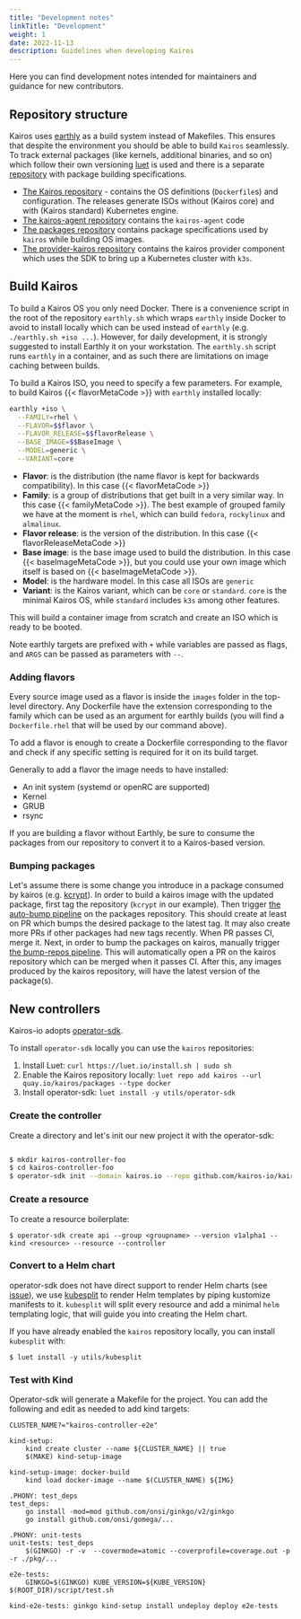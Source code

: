 ```yaml
---
title: "Development notes"
linkTitle: "Development"
weight: 1
date: 2022-11-13
description: Guidelines when developing Kairos
---
```


Here you can find development notes intended for maintainers and guidance for new contributors.

## Repository structure

Kairos uses [earthly](https://earthly.dev/) as a build system instead of Makefiles. This ensures that despite the environment you should be able to build `Kairos` seamlessly. To track external packages (like kernels, additional binaries, and so on) which follow their own versioning [luet](https://luet.io) is used and there is a separate [repository](https://github.com/kairos-io/packages) with package building specifications.

- [The Kairos repository](https://github.com/kairos-io/kairos) - contains the OS definitions (`Dockerfile`s) and configuration. The releases generate ISOs without (Kairos core) and with (Kairos standard) Kubernetes engine.
- [The kairos-agent repository](https://github.com/kairos-io/kairos-agent/) contains the `kairos-agent` code
- [The packages repository](https://github.com/kairos-io/packages) contains package specifications used by `kairos` while building OS images.
- [The provider-kairos repository](https://github.com/kairos-io/provider-kairos) contains the kairos provider component which uses the SDK to bring up a Kubernetes cluster with `k3s`.

## Build Kairos

To build a Kairos OS you only need Docker. There is a convenience script in the root of the repository `earthly.sh` which wraps `earthly` inside Docker to avoid to install locally which can be used instead of `earthly` (e.g. `./earthly.sh +iso ...`). However, for daily development, it is strongly suggested to install Earthly it on your workstation. The `earthly.sh` script runs `earthly` in a container, and as such there are limitations on image caching between builds.

To build a Kairos ISO, you need to specify a few parameters. For example, to build Kairos {{< flavorMetaCode >}} with `earthly` installed locally:

```bash {class="meta-distro"}
earthly +iso \
  --FAMILY=rhel \
  --FLAVOR=$$flavor \
  --FLAVOR_RELEASE=$$flavorRelease \
  --BASE_IMAGE=$$BaseImage \
  --MODEL=generic \
  --VARIANT=core
```

- **Flavor**: is the distribution (the name flavor is kept for backwards compatibility). In this case {{< flavorMetaCode >}}
- **Family**: is a group of distributions that get built in a very similar way. In this case {{< familyMetaCode >}}. The best example of grouped family we have at the moment is `rhel`, which can build `fedora`, `rockylinux` and `almalinux`.
- **Flavor release**: is the version of the distribution. In this case {{< flavorReleaseMetaCode >}}
- **Base image**: is the base image used to build the distribution. In this case {{< baseImageMetaCode >}}, but you could use your own image which itself is based on {{< baseImageMetaCode >}}.
- **Model**: is the hardware model. In this case all ISOs are `generic`
- **Variant**: is the Kairos variant, which can be `core` or `standard`. `core` is the minimal Kairos OS, while `standard` includes `k3s` among other features.

This will build a container image from scratch and create an ISO which is ready to be booted.

Note earthly targets are prefixed with `+` while variables are passed as flags, and `ARGS` can be passed as parameters with `--`.

### Adding flavors

Every source image used as a flavor is inside the `images` folder in the top-level directory. Any Dockerfile have the extension corresponding to the family which can be used as an argument for earthly builds (you will find a `Dockerfile.rhel` that will be used by our command above).

To add a flavor is enough to create a Dockerfile corresponding to the flavor and check if any specific setting is required for it on its build target.

Generally to add a flavor the image needs to have installed:

- An init system (systemd or openRC are supported)
- Kernel
- GRUB
- rsync

If you are building a flavor without Earthly, be sure to consume the packages from our repository to convert it to a Kairos-based version.

### Bumping packages

Let's assume there is some change you introduce in a package consumed by kairos
(e.g. [kcrypt](https://github.com/kairos-io/kcrypt)). In order to build a kairos image
with the updated package, first tag the repository (`kcrypt` in our example).
Then trigger [the auto-bump pipeline](https://github.com/kairos-io/packages/actions/workflows/autobump.yaml)
on the packages repository. This should create at least on PR which bumps the desired package to the latest tag.
It may also create more PRs if other packages had new tags recently. When PR passes CI, merge it.
Next, in order to bump the packages on kairos, manually trigger [the bump-repos pipeline](https://github.com/kairos-io/kairos/actions/workflows/bump_repos.yml).
This will automatically open a PR on the kairos repository which can be merged when it passes CI.
After this, any images produced by the kairos repository, will have the latest version of the package(s).

## New controllers

Kairos-io adopts [operator-sdk](https://github.com/operator-framework/operator-sdk).

To install `operator-sdk` locally you can use the `kairos` repositories:

1. Install Luet:
   `curl https://luet.io/install.sh | sudo sh`
2. Enable the Kairos repository locally:
   `luet repo add kairos --url quay.io/kairos/packages --type docker`
3. Install operator-sdk:
   `luet install -y utils/operator-sdk`

### Create the controller

Create a directory and let's init our new project it with the operator-sdk:

```bash

$ mkdir kairos-controller-foo
$ cd kairos-controller-foo
$ operator-sdk init --domain kairos.io --repo github.com/kairos-io/kairos-controller-foo

```

### Create a resource

To create a resource boilerplate:

```
$ operator-sdk create api --group <groupname> --version v1alpha1 --kind <resource> --resource --controller
```

### Convert to a Helm chart

operator-sdk does not have direct support to render Helm charts (see [issue](https://github.com/operator-framework/operator-sdk/issues/4930)), we use [kubesplit](https://github.com/spectrocloud/kubesplit) to render Helm templates by piping kustomize manifests to it. `kubesplit` will split every resource and add a minimal `helm` templating logic, that will guide you into creating the Helm chart.

If you have already enabled the `kairos` repository locally, you can install `kubesplit` with:

```
$ luet install -y utils/kubesplit
```

### Test with Kind

Operator-sdk will generate a Makefile for the project. You can add the following and edit as needed to add kind targets:

```
CLUSTER_NAME?="kairos-controller-e2e"

kind-setup:
	kind create cluster --name ${CLUSTER_NAME} || true
	$(MAKE) kind-setup-image

kind-setup-image: docker-build
	kind load docker-image --name $(CLUSTER_NAME) ${IMG}

.PHONY: test_deps
test_deps:
	go install -mod=mod github.com/onsi/ginkgo/v2/ginkgo
	go install github.com/onsi/gomega/...

.PHONY: unit-tests
unit-tests: test_deps
	$(GINKGO) -r -v  --covermode=atomic --coverprofile=coverage.out -p -r ./pkg/...

e2e-tests:
	GINKGO=$(GINKGO) KUBE_VERSION=${KUBE_VERSION} $(ROOT_DIR)/script/test.sh

kind-e2e-tests: ginkgo kind-setup install undeploy deploy e2e-tests
```
